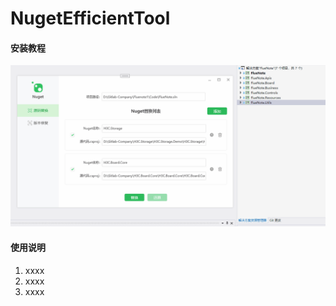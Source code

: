 # NugetEfficientTool

#### 安装教程
![使用指导](Readme/introduction.gif)



#### 使用说明

1.  xxxx
2.  xxxx
3.  xxxx
